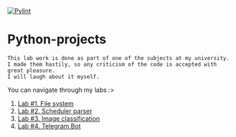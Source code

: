 [![Pylint](https://github.com/Sh1Fu/Python-projects/actions/workflows/pylint.yml/badge.svg?branch=main)](https://github.com/Sh1Fu/Python-projects/actions/workflows/pylint.yml)

# Python-projects

	This lab work is done as part of one of the subjects at my university. 
	I made them hastily, so any criticism of the code is accepted with great pleasure. 
	I will laugh about it myself.

You can navigate through my labs :>

1. [Lab #1. File system](report/filesystem.md)
1. [Lab #2. Scheduler parser](report/scheduler.md)
1. [Lab #3. Image classification](report/classification.md)
1. [Lab #4. Telegram Bot](report/bot.md)
